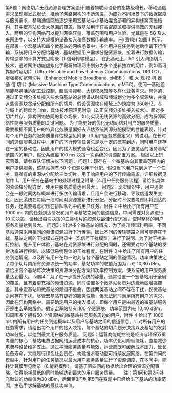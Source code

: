 第8题：网络切片无线资源管理方案设计
随着物联网设备的指数级增长，移动通信需求呈现爆发式增长，推动了网络架构的不断演进。为应对不同场景下的数据密度与服务需求，移动通信网络逐步采用宏基站与小基站混合部署的异构蜂窝网络结构，其中宏基站负责大范围的覆盖，微基站用于在高密度区域提供高效的无线接入。两层的异构网络可以提升网络容量、覆盖范围和用户体验，尤其是在 5G 及未来网络中，以支持大规模的设备接入和高数据传输速率。
￼(图1略)
如图 1 所示，在部署一个宏基站和四个微基站的网络场景中，多个用户在任务到达后申请下行传输，系统将用户分配给基站，基站根据用户需求分配资源块，接着进行数据传输，传输速率的计算方式见附录（1.信号传输模型）。
在此基础上，5G 引入网络切片技术，通过网络功能虚拟化手段将物理网络划分为多个逻辑独立的切片，例如高可靠低时延切片（Ultra-Reliable and Low-Latency Communications, URLLC）、增强移动宽带切片（Enhanced Mobile Broadband, eMBB ） 和 大 规 模 机 器 通 信 切 片 (Massive Machine Type Communications, mMTC)，使同一基础设施能够灵活适配工业控制、超高清视频、大规模感知等多样化业务需求。具体的，通过正交频分多址接入技术将基站的总频谱从时域和频域划分为多个资源块，并将这些资源块灵活分配给所有的切片。假设资源块在频域上的跨度为 360kHZ，在时域上的跨度为 1ms，具体技术原理见附录（2.正交频分多址接入技术）。面对多切片并存、异构网络协同的复杂场景，如何实现无线资源的高效分配，成为保障网络性能与服务质量的关键问题。
为了能更好的优化无线网络对用户的服务质量，需要根据不同用户的特异化务质量偏好去评估系统资源分配模型的性能表现，针对每个用户任务的服务质量评估模型见附录（3.用户服务质量定义）的说明。在长时间的通信服务过程中，用户的下行传输任务总是以一定的概率到达，同时用户还存在一定的移动性，因此用户的接入模式通常也会变化，因此为了更灵活的服务基站范围内的用户，假设系统每 100 ms 决策一次系统的资源配置方案。
根据以上研究背景，请参赛队伍解决以下问题：
问题1：现存在一个微基站向其覆盖范围内的用户提供服务，该基站拥有 50 个资源块用于分配。假设当下用户只到达了一个任务，将所有的资源块分配给三类切片，用于响应用户的下行传输需求，详细数据见附件 1。用户任务在基站中的处理过程见附录（4.用户任务服务流程）请给出具体的资源块分配方案，使用户服务质量达到最大 。
问题2：现实情况中，用户通常会在一段时间内以概率进行多次传输请求，且用户会进行移动，导致信道发生变化，因此系统在每隔一段时间对资源重新进行分配，分配时不仅要考虑即将到达的任务，还需要考虑积压在排队队列中的用户任务。附件 2 中给出了所有用户在 1000 ms 内的任务到达情况和用户与基站之间的信道信息，中间需要对资源进行 10 次决策，请给出每次决策的三类切片的资源块最佳分配方案，使得整体的用户服务质量达到最大。
问题3：针对多个微基站的情况，为了提升频谱利用率，不同基站通常采用相同的频谱资源进行下行传输，因此不同的传输链路之间可能存在干扰，基站之间的干扰模式在附录中（5.信号干扰模型）进行了说明。为了对干扰进行控制，提升用户体验，基站在对资源块进行分配的同时，还需要对每个基站的发射功率进行控制，以降低系统整体的干扰程度。在附件 3 中给出了所有用户的任务到达情况，以及所有用户在每一时刻与各个基站之间的信道情况。功率决策决定了每个切片内所有资源块统一的功率，基站功率的取值范围为 p ∈ 10,30 dBm。请给出各个基站每次决策的资源块分配方案和功率控制方案，使系统的用户服务质量达到最大。
问题4：为了进一步提升系统的容量，通常设置一个宏基站用于全局的覆盖，且有着更充裕的频谱资源，同时设置多个微基站负责对边缘地区增强覆盖。其中宏基站和微基站的频谱不重叠，因此两类基站之间不存在干扰，仅微基站之间存在干扰。尽管宏基站有更好的服务性能，但无法同时满足所有用户的需求，因此在异构网络中，需要确定用户的接入模式，即每个用户是由最近的微基站服务还是由宏基站服务。假定宏基站持有 100 个资源块，功率范围为∈ 10,40 dBm，和周围多个拥有50 个资源块的微基站共同服务周边的用户，附件 4 给出了 1000 ms 内所有用户的任务到达概率以及用户与基站之间的信道信息。针对所有用户的任务需求，请给出每个用户的接入决策，每个基站的切片划分决策以及基站的发射功率分配，以达到最大用户服务质量。
问题5：运营商能耗控制是经济与环保双重考量的核心：基站电费占据网络运营成本的核心，功率优化可降低能耗，直接减少电费与设备维护支出。通过平衡服务质量与能效，运营商既可缓解成本压力、延长设备寿命，又能履行绿色社会责任，构建技术驱动型可持续发展网络。在第四问的模型中，针对用户的任务情况以最大用户服务质量进行了资源调度，在本问中，能耗计算模型见附录（6.能耗模型），请基于第四问的数据给出合理的资源分配策略，使得能耗最低的同时能够达到最大的用户服务质量。
 
 
注：第1问和第2问补充默认的功率值为30 dBm，后面第3问到第5问在赛题中已经给出了基站的功率范围，由选手求解基站的最佳功率值。